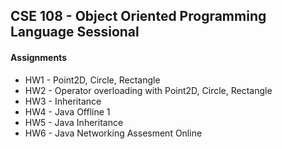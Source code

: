 ## CSE 108 - Object Oriented Programming Language Sessional
#### Assignments
* HW1 - Point2D, Circle, Rectangle
* HW2 - Operator overloading with Point2D, Circle, Rectangle
* HW3 - Inheritance
* HW4 - Java Offline 1
* HW5 - Java Inheritance
* HW6 - Java Networking Assesment Online
